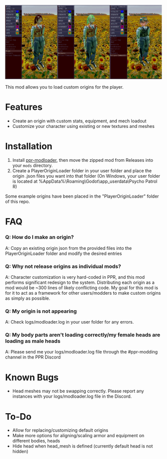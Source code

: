 ![Mod Preview](preview.jpg)

This mod allows you to load custom origins for the player.

# Features
- Create an origin with custom stats, equipment, and mech loadout
- Customize your character using existing or new textures and meshes

# Installation
1. Install [ppr-modloader](https://github.com/CruS-Modding-Infrastructure/ppr-modloader), then move the zipped mod from Releases into your `mods` directory.
2. Create a PlayerOriginLoader folder in your user folder and place the origin .json files you want into that folder
(On Windows, your user folder is located at %AppData%\Roaming\Godot\app_userdata\Psycho Patrol R)

Some example origins have been placed in the "PlayerOriginLoader" folder of this repo.

# FAQ
### Q: How do I make an origin?
A: Copy an existing origin json from the provided files into the PlayerOriginLoader folder and modify the desired entries
### Q: Why not release origins as individual mods?
A: Character customization is very hard-coded in PPR, and this mod performs significant redesign to the system. Distributing each origin as a mod would be ~300 lines of likely conflicting code. My goal for this mod is for it to act as a framework for other users/modders to make custom origins as simply as possible.
### Q: My origin is not appearing
A: Check logs/modloader.log in your user folder for any errors.
### Q: My body parts aren't loading correctly/my female heads are loading as male heads
A: Please send me your logs/modloader.log file through the #ppr-modding channel in the PPR Discord

# Known Bugs
- Head meshes may not be swapping correctly. Please report any instances with your logs/modloader.log file in the Discord.

# To-Do
- Allow for replacing/customizing default origins
- Make more options for aligning/scaling armor and equipment on different bodies, heads
- Hide head when head_mesh is defined (currently default head is not hidden)
